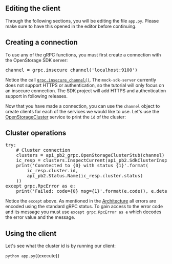 ## Editing the client
Through the following sections, you will be editing the file `app.py`. Please
make sure to have this opened in the editor before continuing.

## Creating a connection
To use any of the gRPC functions, you must first create a connection with
the OpenStorage SDK server:

<pre class="file" data-filename="app.py">
channel = grpc.insecure_channel('localhost:9100')
</pre>

Notice the call [`grpc.insecure_channel()`](https://grpc.io/docs/guides/auth.html).
The `mock-sdk-server` currently does not support HTTPS or authentication,
so the tutorial will only focus on an insecure connection. The SDK project
will add HTTPS and authentication support in following releases.

Now that you have made a connection, you can use the `channel` object to create
clients for each of the services we would like to use. Let's use the [OpenStorageCluster](https://libopenstorage.github.io/w/generated-api.html#serviceopenstorageapiopenstoragecluster)
service to print the `id` of the cluster:

## Cluster operations

<pre class="file" data-filename="app.py">
try:
    # Cluster connection
    clusters = api_pb2_grpc.OpenStorageClusterStub(channel)
    ic_resp = clusters.InspectCurrent(api_pb2.SdkClusterInspectCurrentRequest())
    print('Conntected to {0} with status {1}'.format(
        ic_resp.cluster.id,
        api_pb2.Status.Name(ic_resp.cluster.status)
    ))
except grpc.RpcError as e:
    print('Failed: code={0} msg={1}'.format(e.code(), e.details()))
</pre>

Notice the `except` above. As mentioned in the
[Architecture](https://libopenstorage.github.io/w/arch.html#error-handling)
all errors are encoded using the
standard gRPC status. To gain access to the error code and its message you
must use `except grpc.RpcError as e` which decodes the error value and the message.

## Using the client
Let's see what the cluster id is by running our client:

`python app.py`{{execute}}
